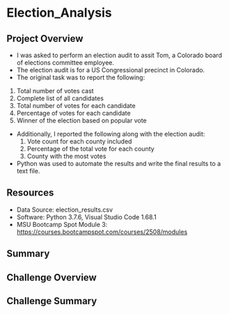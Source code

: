 # Election_Analysis


## Project Overview
- I was asked to perform an election audit to assit Tom, a Colorado board of elections committee employee.
- The election audit is for a US Congressional precinct in Colorado.
- The original task was to report the following: 
1.  Total number of votes cast
2.  Complete list of all candidates
3. Total number of votes for each candidate
4. Percentage of votes for each candidate
5. Winner of the election based on popular vote
- Additionally, I reported the following along with the election audit: 
  1. Vote count for each county included
  2. Percentage of the total vote for each county
  3. County with the most votes
- Python was used to automate the results and write the final results to a text file.

## Resources
- Data Source: election_results.csv
- Software: Python 3.7.6, Visual Studio Code 1.68.1
- MSU Bootcamp Spot Module 3: https://courses.bootcampspot.com/courses/2508/modules

## Summary




## Challenge Overview

## Challenge Summary
